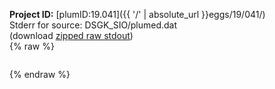 **Project ID:** [plumID:19.041]({{ '/' | absolute_url }}eggs/19/041/)  
Stderr for source:  DSGK_SIO/plumed.dat   
(download [zipped raw stdout](plumed.dat.plumed.stdout.txt.zip))  
{% raw %}
<pre>
</pre>
{% endraw %}
